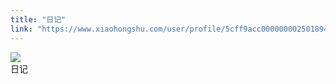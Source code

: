 ```yaml
---
title: "日记"
link: "https://www.xiaohongshu.com/user/profile/5cff9acc0000000025018949/"
---
```


<img src="http://sns-webpic-qc.xhscdn.com/202409111413/db735c4c2d74bdc94d01c627e694a63a/1040g2sg3118j5pv76c105n7vjb69b2a93ookmv8!nc_n_nwebp_mw_1" /><br />日记
